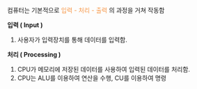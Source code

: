 컴퓨터는 기본적으로<font color="#f79646"> 입력 - 처리 - 출력 </font>의 과정을 거쳐 작동함

**입력 ( Input )**
1. 사용자가 입력장치를  통해 데이터를 입력함.

**처리 ( Processing )** 
1. CPU가 메모리에 저장된 데이터를 사용하여 입력된 데이터를 처리함.
2. CPU는 ALU를 이용하여 연산을 수행, CU를 이용하여 명령